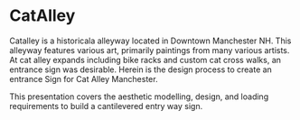 # CatAlley
Catalley is a historicala alleyway located in Downtown Manchester NH. This alleyway features various art, primarily paintings from many various artists. At cat alley expands including bike racks and custom cat cross walks, an entrance sign was desirable. Herein is the design process to create an entrance Sign for Cat Alley Manchester. 

This presentation covers the aesthetic modelling, design, and loading requirements to build a cantilevered entry way sign.
